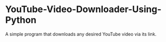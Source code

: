 # YouTube-Video-Downloader-Using-Python
A simple program that downloads any desired YouTube video via its link.
